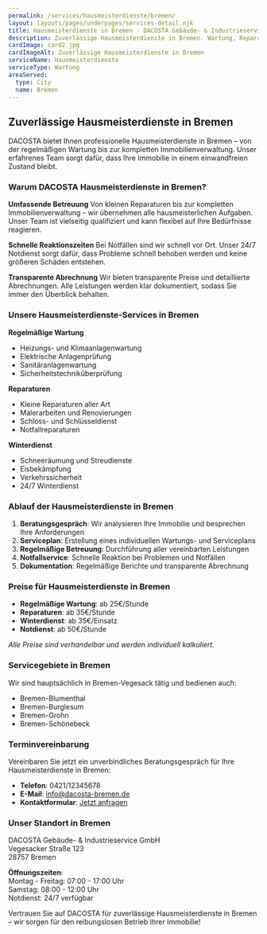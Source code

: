 ```yaml
---
permalink: /services/hausmeisterdienste/bremen/
layout: layouts/pages/underpages/services-detail.njk
title: Hausmeisterdienste in Bremen - DACOSTA Gebäude- & Industrieservice
description: Zuverlässige Hausmeisterdienste in Bremen. Wartung, Reparaturen, Winterdienst und technische Betreuung für Immobilien. Jetzt anfragen!
cardImage: card2.jpg
cardImageAlt: Zuverlässige Hausmeisterdienste in Bremen
serviceName: Hausmeisterdienste
serviceType: Wartung
areaServed:
  type: City
  name: Bremen
---
```


## Zuverlässige Hausmeisterdienste in Bremen

DACOSTA bietet Ihnen professionelle Hausmeisterdienste in Bremen – von der regelmäßigen Wartung bis zur kompletten Immobilienverwaltung. Unser erfahrenes Team sorgt dafür, dass Ihre Immobilie in einem einwandfreien Zustand bleibt.

### Warum DACOSTA Hausmeisterdienste in Bremen?

**Umfassende Betreuung**
Von kleinen Reparaturen bis zur kompletten Immobilienverwaltung – wir übernehmen alle hausmeisterlichen Aufgaben. Unser Team ist vielseitig qualifiziert und kann flexibel auf Ihre Bedürfnisse reagieren.

**Schnelle Reaktionszeiten**
Bei Notfällen sind wir schnell vor Ort. Unser 24/7 Notdienst sorgt dafür, dass Probleme schnell behoben werden und keine größeren Schäden entstehen.

**Transparente Abrechnung**
Wir bieten transparente Preise und detaillierte Abrechnungen. Alle Leistungen werden klar dokumentiert, sodass Sie immer den Überblick behalten.

### Unsere Hausmeisterdienste-Services in Bremen

**Regelmäßige Wartung**
- Heizungs- und Klimaanlagenwartung
- Elektrische Anlagenprüfung
- Sanitäranlagenwartung
- Sicherheitstechniküberprüfung

**Reparaturen**
- Kleine Reparaturen aller Art
- Malerarbeiten und Renovierungen
- Schloss- und Schlüsseldienst
- Notfallreparaturen

**Winterdienst**
- Schneeräumung und Streudienste
- Eisbekämpfung
- Verkehrssicherheit
- 24/7 Winterdienst

### Ablauf der Hausmeisterdienste in Bremen

1. **Beratungsgespräch**: Wir analysieren Ihre Immobilie und besprechen Ihre Anforderungen
2. **Serviceplan**: Erstellung eines individuellen Wartungs- und Serviceplans
3. **Regelmäßige Betreuung**: Durchführung aller vereinbarten Leistungen
4. **Notfallservice**: Schnelle Reaktion bei Problemen und Notfällen
5. **Dokumentation**: Regelmäßige Berichte und transparente Abrechnung

### Preise für Hausmeisterdienste in Bremen

- **Regelmäßige Wartung**: ab 25€/Stunde
- **Reparaturen**: ab 35€/Stunde
- **Winterdienst**: ab 35€/Einsatz
- **Notdienst**: ab 50€/Stunde

*Alle Preise sind verhandelbar und werden individuell kalkuliert.*

### Servicegebiete in Bremen

Wir sind hauptsächlich in Bremen-Vegesack tätig und bedienen auch:
- Bremen-Blumenthal
- Bremen-Burglesum
- Bremen-Grohn
- Bremen-Schönebeck

### Terminvereinbarung

Vereinbaren Sie jetzt ein unverbindliches Beratungsgespräch für Ihre Hausmeisterdienste in Bremen:

- **Telefon**: 0421/12345678
- **E-Mail**: info@dacosta-bremen.de
- **Kontaktformular**: [Jetzt anfragen](/contact/)

### Unser Standort in Bremen

DACOSTA Gebäude- & Industrieservice GmbH  
Vegesacker Straße 123  
28757 Bremen

**Öffnungszeiten**:  
Montag - Freitag: 07:00 - 17:00 Uhr  
Samstag: 08:00 - 12:00 Uhr  
Notdienst: 24/7 verfügbar

Vertrauen Sie auf DACOSTA für zuverlässige Hausmeisterdienste in Bremen – wir sorgen für den reibungslosen Betrieb Ihrer Immobilie!
